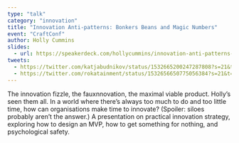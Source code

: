 ```yaml
---
type: "talk"
category: "innovation"
title: "Innovation Anti-patterns: Bonkers Beans and Magic Numbers"
event: "CraftConf"
author: Holly Cummins
slides:
  - url: https://speakerdeck.com/hollycummins/innovation-anti-patterns-bonkers-beans-and-magic-numbers
tweets:
  - https://twitter.com/katjabudnikov/status/1532665200247287808?s=21&t=kPMkGU_ASC8dl6WerbhDCg
  - https://twitter.com/rokatainment/status/1532656650775056384?s=21&t=kPMkGU_ASC8dl6WerbhDCg
---
```

The innovation fizzle, the fauxnnovation, the maximal viable product. Holly’s seen them all. 
 In a world where there’s always too much to do and too little time, how can organisations make time to innovate? 
 (Spoiler: siloes probably aren’t the answer.) 
 A presentation on practical innovation strategy, exploring how to design an MVP, how to get something for nothing, and psychological safety. 